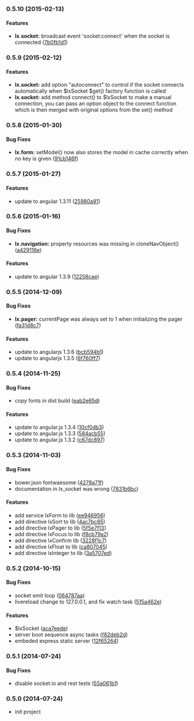 <a name="0.5.10"></a>
### 0.5.10 (2015-02-13)


#### Features

* **lx.socket:** broadcast event 'socket:connect' when the socket is connected ([7b0fb1d1](https://github.com/litixsoft/baboon-frontend/commit/7b0fb1d10639a71eebd59a3e45a8e17cf015bc2c))


<a name="0.5.9"></a>
### 0.5.9 (2015-02-12)


#### Features

* **lx.socket:** add option "autoconnect" to control if the socket connects automatically when $lxSocket $get() factory function is called
* **lx.socket:** add method connect() to $lxSocket to make a manual connection, you can pass an option object to the connect function which is then merged with original options from the set() method


<a name="0.5.8"></a>
### 0.5.8 (2015-01-30)


#### Bug Fixes

* **lx.form:** setModel() now also stores the model in cache correctly when no key is given ([91cb146f](https://github.com/litixsoft/baboon-frontend/commit/91cb146fb0fef0df4db4682bb3998e38b52b9670))


<a name="0.5.7"></a>
### 0.5.7 (2015-01-27)


#### Features

* update to angular 1.3.11 ([25980a91](https://github.com/litixsoft/baboon-frontend/commit/25980a9130fe73a7566c71fa1e133a1eb6f2bdf5))


<a name="0.5.6"></a>
### 0.5.6 (2015-01-16)


#### Bug Fixes

* **lx.navigation:** property resources was missing in cloneNavObject() ([a429116e](https://github.com/litixsoft/baboon-frontend/commit/a429116ec2ba27e7521256b6831b7b8f80d8bad4))


#### Features

* update to angular 1.3.9 ([12258cae](https://github.com/litixsoft/baboon-frontend/commit/12258cae6ed6e3110798d893f26e0d2c3750ead1))


<a name="0.5.5"></a>
### 0.5.5 (2014-12-09)


#### Bug Fixes

* **lx.pager:** currentPage was always set to 1 when initializing the pager ([fa31d8c7](https://github.com/litixsoft/baboon-frontend/commit/fa31d8c7de1b01064e1c29680fbe0c55d8fb9cbf))


#### Features

* update to angularjs 1.3.6 ([bcb594b1](https://github.com/litixsoft/baboon-frontend/commit/bcb594b1430a0aa0e36187997f47d0ccdefacf4c))
* update to angularjs 1.3.5 ([6f760ff7](https://github.com/litixsoft/baboon-frontend/commit/6f760ff71452387616eed74c9cd642207af04700))


<a name="0.5.4"></a>
### 0.5.4 (2014-11-25)


#### Bug Fixes

* copy fonts in dist build ([eab2e65d](https://github.com/litixsoft/baboon-frontend/commit/eab2e65d387309311664c4ef4c43716aaab48d02))


#### Features

* update to angular.js 1.3.4 ([10cf0db3](https://github.com/litixsoft/baboon-frontend/commit/10cf0db372461855e645145946bf2a6c772e21e0))
* update to angular.js 1.3.3 ([584acb55](https://github.com/litixsoft/baboon-frontend/commit/584acb55c9c77ec463199d2fc9837d802210e3ba))
* update to angular.js 1.3.2 ([c67dc897](https://github.com/litixsoft/baboon-frontend/commit/c67dc897c5b26742b916530f2d8adade09726ac4))


<a name="0.5.3"></a>
### 0.5.3 (2014-11-03)


#### Bug Fixes

* bower.json fontwaesome ([4278a71f](https://github.com/litixsoft/baboon-frontend/commit/4278a71f27822d664aaedffe3deb7168857ec3e6))
* documentation in lx_socket was wrong ([7831b6bc](https://github.com/litixsoft/baboon-frontend/commit/7831b6bc784dd311f27c7f4ee6b1d8cc62502fb3))


#### Features

* add service lxForm to lib ([ee946956](https://github.com/litixsoft/baboon-frontend/commit/ee94695610e12a6758b3a759ef23118c2ae6eba2))
* add directive lxSort to lib ([4ac7bc85](https://github.com/litixsoft/baboon-frontend/commit/4ac7bc8548c11ec482c8e74bdce13b3c993fb44f))
* add directive lxPager to lib ([5f5e7f13](https://github.com/litixsoft/baboon-frontend/commit/5f5e7f13c1efbd4c84e4da30419b1ca19beacf09))
* add directive lxFocus to lib ([f8cb79a2](https://github.com/litixsoft/baboon-frontend/commit/f8cb79a2d291bf4f9c265d04fe4dd14b4ff8f74f))
* add directive lxConfirm lib ([3228f1c7](https://github.com/litixsoft/baboon-frontend/commit/3228f1c7898bd2ba1661e8a7f774c38e393ec53a))
* add directive lxFloat to lib ([ca807045](https://github.com/litixsoft/baboon-frontend/commit/ca8070457d212033d3bf2817a3fdbcac506f8e2d))
* add directive lxInteger to lib ([3a5707ed](https://github.com/litixsoft/baboon-frontend/commit/3a5707ed6706b1c36c1e90ce39ccffb12cde429d))


<a name="0.5.2"></a>
### 0.5.2 (2014-10-15)


#### Bug Fixes

* socket emit loop ([064787aa](https://github.com/litixsoft/baboon-frontend/commit/064787aa404eea5c8b5e6f1a668f654ee0e963d9))
* livereload change to 127.0.0.1, and fix watch task ([515a462e](https://github.com/litixsoft/baboon-frontend/commit/515a462e2fe9f8918bf0e2e0c6f6944c37549a61))


#### Features

* $lxSocket ([aca7eede](https://github.com/litixsoft/baboon-frontend/commit/aca7eede2b6f193b6d3a4237912a219152cf3715))
* server boot sequence async tasks ([f82deb2d](https://github.com/litixsoft/baboon-frontend/commit/f82deb2d03e4f81bff91ce9b723c872e0dd949cf))
* embeded express static server ([12f65264](https://github.com/litixsoft/baboon-frontend/commit/12f652646f3c115552bc9d0a2e7d68512ec658ad))


<a name="0.5.1"></a>
### 0.5.1 (2014-07-24)


#### Bug Fixes

* disable socket.io and rest tests ([55a061b1](https://github.com/litixsoft/baboon-frontend/commit/55a061b1a1b4579167119a932ec390bf0270afe8))


<a name="0.5.0"></a>
### 0.5.0 (2014-07-24)

* init project
